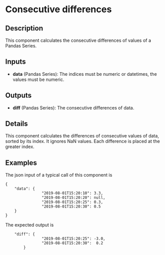 # Consecutive differences

## Description
This component calculates the consecutive differences of values of a Pandas Series.

## Inputs
* **data** (Pandas Series): The indices must be numeric or datetimes, the values must be numeric.

## Outputs
* **diff** (Pandas Series): The consecutive differences of data.

## Details
This component calculates the differences of consecutive values of data, sorted by its index. It ignores NaN values. 
Each difference is placed at the greater index.

## Examples
The json input of a typical call of this component is
```
{
	"data": {
				"2019-08-01T15:20:10": 3.3,
				"2019-08-01T15:20:20": null,
				"2019-08-01T15:20:25": 0.3,
				"2019-08-01T15:20:30": 0.5
	}
}
```
The expected output is
```
	"diff": {
				"2019-08-01T15:20:25": -3.0,
				"2019-08-01T15:20:30":  0.2
		}
```

